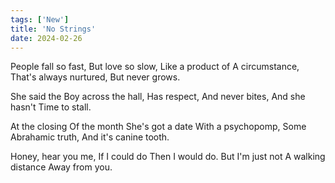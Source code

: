 ```yaml
---
tags: ['New']
title: 'No Strings'
date: 2024-02-26
---
```


People fall so fast,
But love so slow,
Like a product of
A circumstance,
That's always nurtured,
But never grows.

She said the
Boy across the hall,
Has respect,
And never bites,
And she hasn't
Time to stall.

At the closing
Of the month
She's got a date
With a psychopomp,
Some Abrahamic truth,
And it's canine tooth.

Honey, hear you me,
If I could do
Then I would do.
But I'm just not
A walking distance
Away from you.

